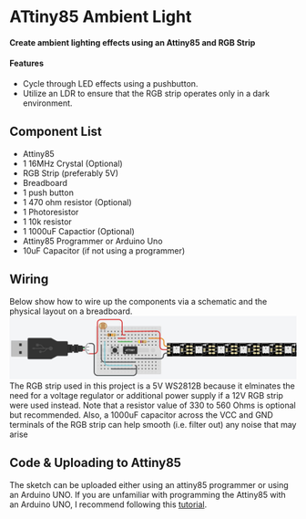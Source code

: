 # ATtiny85 Ambient Light
#### Create ambient lighting effects using an Attiny85 and RGB Strip
#### Features
+ Cycle through LED effects using a pushbutton.
+ Utilize an LDR to ensure that the RGB strip operates only in a dark environment.
## Component List
+ Attiny85
+ 1 16MHz Crystal (Optional)
+ RGB Strip (preferably 5V)
+ Breadboard 
+ 1 push button
+ 1 470 ohm resistor (Optional)
+ 1 Photoresistor
+ 1 10k resistor
+ 1 1000uF Capactior (Optional)
+ Attiny85 Programmer or Arduino Uno
+ 10uF Capacitor (if not using a programmer)
## Wiring
Below show how to wire up the components via a schematic and the physical layout on a breadboard.
![Breadboard Wiring](https://github.com/NeonVulture/Arduino-Projects/blob/main/ATtiny85-Ambient-Light/Assets/Breadboard_Wiring.jpg "Breadboard Wiring")
The RGB strip used in this project is a 5V WS2812B because it elminates the need for a voltage regulator or additional power supply if a 12V RGB strip were used instead. Note that a resistor value of 330 to 560 Ohms is optional but recommended. Also, a 1000uF capacitor across the VCC and GND terminals of the RGB strip can help smooth (i.e. filter out) any noise that may arise

## Code & Uploading to Attiny85
The sketch can be uploaded either using an attiny85 programmer or using an Arduino UNO. If you are unfamiliar with programming the Attiny85 with an Arduino UNO, I recommend following this [tutorial](https://create.arduino.cc/projecthub/arjun/programming-attiny85-with-arduino-uno-afb829).
